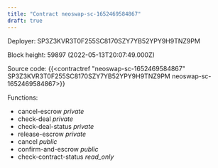```yaml
---
title: "Contract neoswap-sc-1652469584867"
draft: true
---
```

Deployer: SP3Z3KVR3T0F255SC8170SZY7YB52YPY9H9TNZ9PM


 



Block height: 59897 (2022-05-13T20:07:49.000Z)

Source code: {{<contractref "neoswap-sc-1652469584867" SP3Z3KVR3T0F255SC8170SZY7YB52YPY9H9TNZ9PM neoswap-sc-1652469584867>}}

Functions:

* cancel-escrow _private_
* check-deal _private_
* check-deal-status _private_
* release-escrow _private_
* cancel _public_
* confirm-and-escrow _public_
* check-contract-status _read_only_
